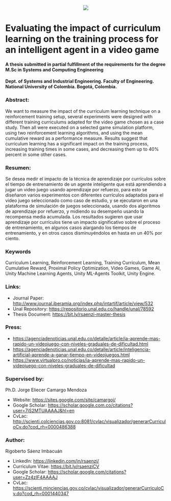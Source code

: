 <p align="center"><img src="/Banner.png"></p>

# Evaluating the impact of curriculum learning on the training process for an intelligent agent in a video game
#### A thesis submitted in partial fulfillment of the requirements for the degree M.Sc in Systems and Computing Engineering
#### Dept. of Systems and Industrial Engineering. Faculty of Engineering. National University of Colombia. Bogotá, Colombia.

### Abstract:
We want to measure the impact of the curriculum learning technique on a reinforcement training setup, several experiments were designed with different training curriculums adapted for the video game chosen as a case study. Then all were executed on a selected game simulation platform, using two reinforcement learning algorithms, and using the mean cumulative reward as a performance measure. Results suggest that curriculum learning has a significant impact on the training process, increasing training times in some cases, and decreasing them up to 40% percent in some other cases.

### Resumen:
Se desea medir el impacto de la técnica de aprendizaje por currículos sobre el tiempo de entrenamiento de un agente inteligente que está aprendiendo a jugar un video juego usando aprendizaje por refuerzo, para esto se diseñaron varios experimentos con diferentes currículos adaptados para el video juego seleccionado como caso de estudio, y se ejecutaron en una plataforma de simulación de juegos seleccionada, usando dos algoritmos de aprendizaje por refuerzo, y midiendo su desempeño usando la recompensa media acumulada. Los resultados sugieren que usar aprendizaje por currículos tiene un impacto significativo sobre el proceso de entrenamiento, en algunos casos alargando los tiempos de entrenamiento, y en otros casos disminuyéndolos en hasta en un 40% por ciento.

### Keywords
Curriculum Learning, Reinforcement Learning, Training Curriculum, Mean Cumulative Reward, Proximal Policy Optimization, Video Games, Game AI, Unity Machine Learning Agents, Unity ML-Agents Toolkit, Unity Engine. 

### Links:
* Journal Paper: http://www.journal.iberamia.org/index.php/intartif/article/view/532
* Unal Repository: https://repositorio.unal.edu.co/handle/unal/78592
* Thesis Document: https://bit.ly/rsaenzi-master-thesis

### Press:
* https://agenciadenoticias.unal.edu.co/detalle/article/ia-aprende-mas-rapido-un-videojuego-con-niveles-graduales-de-dificultad.html
* https://agenciadenoticias.unal.edu.co/detalle/article/inteligencia-artificial-aprende-a-ganar-tiempo-en-videojuegos.html
* https://www.virtualpro.co/noticias/ia-aprende-mas-rapido-un-videojuego-con-niveles-graduales-de-dificultad

### Supervised by:
Ph.D. Jorge Eliecer Camargo Mendoza
* Website: https://sites.google.com/site/camargoj/
* Google Scholar: https://scholar.google.com.co/citations?user=7jS2MTUAAAAJ&hl=en
* CvLac: http://scienti.colciencias.gov.co:8081/cvlac/visualizador/generarCurriculoCv.do?cod_rh=0000486388

### Author:
Rigoberto Sáenz Imbacuán
* LinkedIn: https://linkedin.com/in/rsaenzi/
* Curriculum Vitae: https://bit.ly/rsaenziCV
* Google Scholar: https://scholar.google.com/citations?user=Zz4zIF4AAAAJ
* CvLac: https://scienti.minciencias.gov.co/cvlac/visualizador/generarCurriculoCv.do?cod_rh=0001440347

